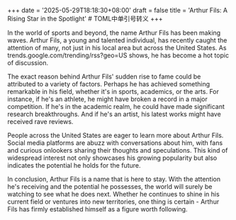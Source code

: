 +++
date = '2025-05-29T18:18:30+08:00'
draft = false
title = 'Arthur Fils: A Rising Star in the Spotlight' # TOML中单引号转义
+++

In the world of sports and beyond, the name Arthur Fils has been making waves. Arthur Fils, a young and talented individual, has recently caught the attention of many, not just in his local area but across the United States. As trends.google.com/trending/rss?geo=US shows, he has become a hot topic of discussion.

The exact reason behind Arthur Fils' sudden rise to fame could be attributed to a variety of factors. Perhaps he has achieved something remarkable in his field, whether it's in sports, academics, or the arts. For instance, if he's an athlete, he might have broken a record in a major competition. If he's in the academic realm, he could have made significant research breakthroughs. And if he's an artist, his latest works might have received rave reviews.

People across the United States are eager to learn more about Arthur Fils. Social media platforms are abuzz with conversations about him, with fans and curious onlookers sharing their thoughts and speculations. This kind of widespread interest not only showcases his growing popularity but also indicates the potential he holds for the future.

In conclusion, Arthur Fils is a name that is here to stay. With the attention he's receiving and the potential he possesses, the world will surely be watching to see what he does next. Whether he continues to shine in his current field or ventures into new territories, one thing is certain - Arthur Fils has firmly established himself as a figure worth following.